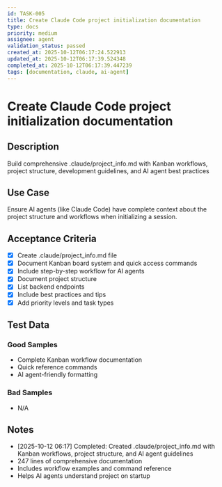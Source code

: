 ```yaml
---
id: TASK-005
title: Create Claude Code project initialization documentation
type: docs
priority: medium
assignee: agent
validation_status: passed
created_at: 2025-10-12T06:17:24.522913
updated_at: 2025-10-12T06:17:39.524348
completed_at: 2025-10-12T06:17:39.447239
tags: [documentation, claude, ai-agent]
---
```


# Create Claude Code project initialization documentation

## Description

Build comprehensive .claude/project_info.md with Kanban workflows, project structure, development guidelines, and AI agent best practices

## Use Case

Ensure AI agents (like Claude Code) have complete context about the project structure and workflows when initializing a session.

## Acceptance Criteria

- [x] Create .claude/project_info.md file
- [x] Document Kanban board system and quick access commands
- [x] Include step-by-step workflow for AI agents
- [x] Document project structure
- [x] List backend endpoints
- [x] Include best practices and tips
- [x] Add priority levels and task types

## Test Data

### Good Samples
- Complete Kanban workflow documentation
- Quick reference commands
- AI agent-friendly formatting

### Bad Samples
- N/A

## Notes

- [2025-10-12 06:17] Completed: Created .claude/project_info.md with Kanban workflows, project structure, and AI agent guidelines
- 247 lines of comprehensive documentation
- Includes workflow examples and command reference
- Helps AI agents understand project on startup
